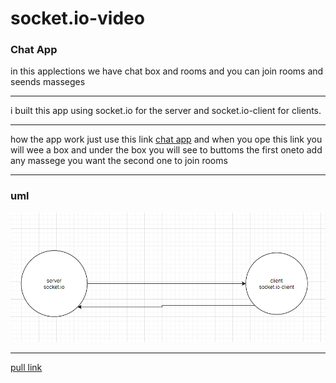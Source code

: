 # socket.io-video

### Chat App

in this applections we have chat box and rooms and you can join rooms and seends masseges 

----

i built this app using socket.io for the server and socket.io-client for clients.

---------

how the app work just use this link [chat app](http://localhost:5500/client) and when you ope this link you will wee a box and under the box you will see to buttoms the first oneto add any massege you want the second one to join rooms 

--------

### uml 

![uml lab13](./uml/lab13.PNG)

------------

[pull link]()